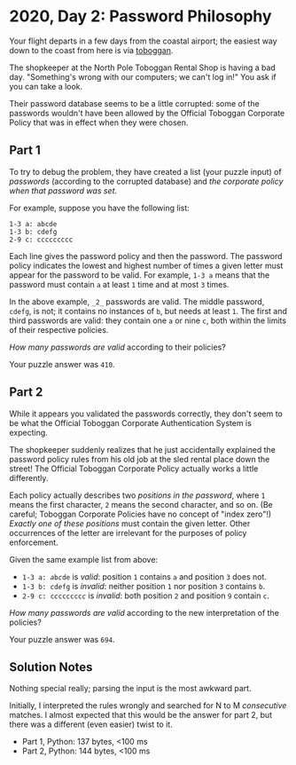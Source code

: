 # 2020, Day 2: Password Philosophy

Your flight departs in a few days from the coastal airport; the easiest way down to the coast from here is via [toboggan](https://en.wikipedia.org/wiki/Toboggan).

The shopkeeper at the North Pole Toboggan Rental Shop is having a bad day. "Something's wrong with our computers; we can't log in!" You ask if you can take a look.

Their password database seems to be a little corrupted: some of the passwords wouldn't have been allowed by the Official Toboggan Corporate Policy that was in effect when they were chosen.

## Part 1

To try to debug the problem, they have created a list (your puzzle input) of _passwords_ (according to the corrupted database) and _the corporate policy when that password was set_.

For example, suppose you have the following list:

    1-3 a: abcde
    1-3 b: cdefg
    2-9 c: ccccccccc
    

Each line gives the password policy and then the password. The password policy indicates the lowest and highest number of times a given letter must appear for the password to be valid. For example, `1-3 a` means that the password must contain `a` at least `1` time and at most `3` times.

In the above example, `_2_` passwords are valid. The middle password, `cdefg`, is not; it contains no instances of `b`, but needs at least `1`. The first and third passwords are valid: they contain one `a` or nine `c`, both within the limits of their respective policies.

_How many passwords are valid_ according to their policies?

Your puzzle answer was `410`.

## Part 2

While it appears you validated the passwords correctly, they don't seem to be what the Official Toboggan Corporate Authentication System is expecting.

The shopkeeper suddenly realizes that he just accidentally explained the password policy rules from his old job at the sled rental place down the street! The Official Toboggan Corporate Policy actually works a little differently.

Each policy actually describes two _positions in the password_, where `1` means the first character, `2` means the second character, and so on. (Be careful; Toboggan Corporate Policies have no concept of "index zero"!) _Exactly one of these positions_ must contain the given letter. Other occurrences of the letter are irrelevant for the purposes of policy enforcement.

Given the same example list from above:

*   `1-3 a: `_`a`_`b`_`c`_`de` is _valid_: position `1` contains `a` and position `3` does not.
*   `1-3 b: `_`c`_`d`_`e`_`fg` is _invalid_: neither position `1` nor position `3` contains `b`.
*   `2-9 c: c`_`c`_`cccccc`_`c`_ is _invalid_: both position `2` and position `9` contain `c`.

_How many passwords are valid_ according to the new interpretation of the policies?

Your puzzle answer was `694`.


## Solution Notes

Nothing special really; parsing the input is the most awkward part.

Initially, I interpreted the rules wrongly and searched for N to M _consecutive_ matches.
I almost expected that this would be the answer for part 2, but there was a different (even easier) twist to it.

* Part 1, Python: 137 bytes, <100 ms
* Part 2, Python: 144 bytes, <100 ms
